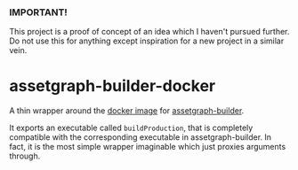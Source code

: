 ### IMPORTANT!

This project is a proof of concept of an idea which I haven't pursued further.
Do not use this for anything except inspiration for a new project in a
similar vein. 

# assetgraph-builder-docker

A thin wrapper around the
[docker image](https://hub.docker.com/r/assetgraph/assetgraph-builder/)
for
[assetgraph-builder](https://github.com/assetgraph/assetgraph-builder).

It exports an executable called `buildProduction`, that is completely
compatible with the corresponding executable in assetgraph-builder. In
fact, it is the most simple wrapper imaginable which just proxies
arguments through.
